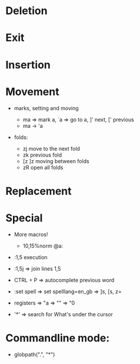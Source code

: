 # Deletion

# Exit

# Insertion

# Movement
* marks, setting and moving 
    * ma => mark a, `a => go to a, ]' next, [' previous
    * ma -> 'a

* folds:
    * zj move to the next fold
    * zk previous fold
    * [z ]z moving between folds
    * zR open all folds

# Replacement

# Special
* More macros!
    * 10,15%norm @a:
* :1,5 execution
* :1,5j => join lines 1,5

* CTRL + P => autocomplete previous word

* :set spell => set spelllang=en_gb => ]s, [s, z=
* registers => "a
            => ""
            => "0

* '*' => search for What's under the cursor

# Commandline mode:
* globpath(".", "*")
